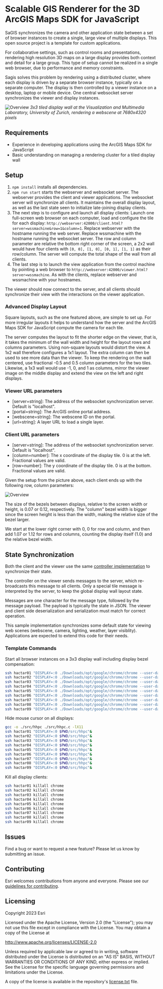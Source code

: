 # Scalable GIS Renderer for the 3D ArcGIS Maps SDK for JavaScript

SaGIS synchronizes the camera and other application state between a set of browser instances to create a single, large view of multiple displays. This open source project is a template for custom applications.

For collaborative settings, such as control rooms and presentations, rendering high resolution 3D maps on a large display provides both context and detail for a large group. This type of setup cannot be realized in a single web browser, due to performance and memory constraints.

Sagis solves this problem by rendering using a distributed cluster, where each display is driven by a separate browser instance, typically on a separate computer. The display is then controlled by a viewer instance on a desktop, laptop or mobile device. One central websocket server synchronizes the viewer and display instances.

![Overview](doc/architecture.jpg)
_3x3 tiled display wall at the Visualization and Multimedia Laboratory, University of Zurich, rendering a webscene at 7680x4320 pixels_

## Requirements

- Experience in developing applications using the ArcGIS Maps SDK for JavaScript
- Basic understanding on managing a rendering cluster for a tiled display wall

## Setup

1. `npm install` installs all dependencies.
2. `npm run start` starts the webserver and websocket server. The webserver provides the client and viewer applications. The websocket server will synchronize all clients. It maintains the overall display layout, as well as the last state seen to initialize late-joining display clients.
3. The next step is to configure and launch all display clients: Launch one full-screen web browser on each computer, load and configure the tile for each display: `http://webserver:42000/client.html?server=wssmachine&row=1&column=1`. Replace webserver with the hostname running the web server. Replace wssmachine with the hostname running the websocket server. The row and column parameter are relative the bottom right corner of the screen, a 2x2 wall would have four clients with `[0, 0], [1, 0], [0, 1], [1, 1]` as their row/column. The server will compute the total shape of the wall from all clients.
4. The last step is to launch the view application from the control machine by pointing a web browser to `http://webserver:42000/viewer.html?server=wssmachine`. As with the clients, replace webserver and wssmachine with your hostnames.

The viewer should now connect to the server, and all clients should synchronize their view with the interactions on the viewer application.

### Advanced Display Layout

Square layouts, such as the one featured above, are simple to set up. For more irregular layouts it helps to understand how the server and the ArcGIS Maps SDK for JavaScript compute the camera for each tile.

The server computes the layout to fit the shorter edge on the viewer, that is, it takes the minimum of the wall width and height for the layout rows and columns parameters. Using non-square layouts would distort the view. A 1x2 wall therefore configures a 1x1 layout. The extra column can then be used to see more data than the viewer. To keep the rendering on the wall centered, use fractional -0.5 and 0.5 column parameters for the two tiles. Likewise, a 1x3 wall would use -1, 0, and 1 as columns, mirror the viewer image on the middle display and extend the view on the left and right displays.

### Viewer URL parameters

- [server=string]: The address of the websocket synchronization server. Default is "localhost".
- [portal=string]: The ArcGIS online portal address.
- [webscene=string]: The webscene ID on the portal.
- [url=string]: A layer URL to load a single layer.

### Client URL parameters

- [server=string]: The address of the websocket synchronization server. Default is "localhost".
- [column=number]: The x coordinate of the display tile. 0 is at the left. Fractional values are valid.
- [row=number]: The y coordinate of the display tile. 0 is at the bottom. Fractional values are valid.

Given the setup from the picture above, each client ends up with the following row, column parameters:

![Overview](doc/layout.png)

The size of the bezels between displays, relative to the screen width or height, is 0.07 or 0.12, respectively. The "column" bezel width is bigger since the screen height is less than the width, making the relative size of the bezel larger.

We start at the lower right corner with 0, 0 for row and column, and then add 1.07 or 1.12 for rows and columns, counting the display itself (1.0) and the relative bezel width.

## State Synchronization

Both the client and the viewer use the same [controller implementation](src/Controller.ts) to synchronize their state.

The controller on the viewer sends messages to the server, which re-broadcasts this message to all clients. Only a special tile message is interpreted by the server, to keep the global display wall layout state.

Messages are one character for the message type, followed by the message payload. The payload is typically the state in JSON. The viewer and client side deserialization and serialization must match for correct operation.

This sample implementation synchronizes some default state for viewing web scenes (webscene, camera, lighting, weather, layer visiblity). Applications are expected to extend this code for their needs.

### Template Commands

Start all browser instances on a 3x3 display wall including display bezel compensation:

```bash
ssh hactar01 "DISPLAY=:0 ./Downloads/opt/google/chrome/chrome --user-data-dir=/tmp 'https://hactar10.ifi.uzh.ch:42000/client.html?row=2.24&column=0&server=hactar10' --ignore-certificate-errors --kiosk --start-fullscreen --window-size=2560,1440" &
ssh hactar02 "DISPLAY=:0 ./Downloads/opt/google/chrome/chrome --user-data-dir=/tmp 'https://hactar10.ifi.uzh.ch:42000/client.html?row=1.12&column=0&server=hactar10' --ignore-certificate-errors --kiosk --start-fullscreen --window-size=2560,1440" &
ssh hactar03 "DISPLAY=:0 ./Downloads/opt/google/chrome/chrome --user-data-dir=/tmp 'https://hactar10.ifi.uzh.ch:42000/client.html?row=0&column=0&server=hactar10' --ignore-certificate-errors --kiosk --start-fullscreen --window-size=2560,1440" &
ssh hactar04 "DISPLAY=:0 ./Downloads/opt/google/chrome/chrome --user-data-dir=/tmp 'https://hactar10.ifi.uzh.ch:42000/client.html?row=2.24&column=1.07&server=hactar10' --ignore-certificate-errors --kiosk --start-fullscreen --window-size=2560,1440" &
ssh hactar05 "DISPLAY=:0 ./Downloads/opt/google/chrome/chrome --user-data-dir=/tmp 'https://hactar10.ifi.uzh.ch:42000/client.html?row=1.12&column=1.07&server=hactar10' --ignore-certificate-errors --kiosk --start-fullscreen --window-size=2560,1440" &
ssh hactar06 "DISPLAY=:0 ./Downloads/opt/google/chrome/chrome --user-data-dir=/tmp 'https://hactar10.ifi.uzh.ch:42000/client.html?row=0&column=1.07&server=hactar10' --ignore-certificate-errors --kiosk --start-fullscreen --window-size=2560,1440" &
ssh hactar07 "DISPLAY=:0 ./Downloads/opt/google/chrome/chrome --user-data-dir=/tmp 'https://hactar10.ifi.uzh.ch:42000/client.html?row=2.24&column=2.14&server=hactar10' --ignore-certificate-errors --kiosk --start-fullscreen --window-size=2560,1440" &
ssh hactar08 "DISPLAY=:0 ./Downloads/opt/google/chrome/chrome --user-data-dir=/tmp 'https://hactar10.ifi.uzh.ch:42000/client.html?row=1.12&column=2.14&server=hactar10' --ignore-certificate-errors --kiosk --start-fullscreen --window-size=2560,1440" &
ssh hactar09 "DISPLAY=:0 ./Downloads/opt/google/chrome/chrome --user-data-dir=/tmp 'https://hactar10.ifi.uzh.ch:42000/client.html?row=0&column=2.14&server=hactar10' --ignore-certificate-errors --kiosk --start-fullscreen --window-size=2560,1440" &
```

Hide mouse cursor on all displays:

```bash
gcc -o ./src/hhpc ./src/hhpc.c -lX11
ssh hactar01 "DISPLAY=:0 $PWD/src/hhpc"&
ssh hactar02 "DISPLAY=:0 $PWD/src/hhpc"&
ssh hactar03 "DISPLAY=:0 $PWD/src/hhpc"&
ssh hactar04 "DISPLAY=:0 $PWD/src/hhpc"&
ssh hactar05 "DISPLAY=:0 $PWD/src/hhpc"&
ssh hactar06 "DISPLAY=:0 $PWD/src/hhpc"&
ssh hactar07 "DISPLAY=:0 $PWD/src/hhpc"&
ssh hactar08 "DISPLAY=:0 $PWD/src/hhpc"&
ssh hactar09 "DISPLAY=:0 $PWD/src/hhpc"&
```

Kill all display clients:

```bash
ssh hactar01 killall chrome
ssh hactar02 killall chrome
ssh hactar03 killall chrome
ssh hactar04 killall chrome
ssh hactar05 killall chrome
ssh hactar06 killall chrome
ssh hactar07 killall chrome
ssh hactar08 killall chrome
ssh hactar09 killall chrome
```

## Issues

Find a bug or want to request a new feature? Please let us know by submitting an issue.

## Contributing

Esri welcomes contributions from anyone and everyone. Please see our [guidelines for contributing](https://github.com/esri/contributing).

## Licensing

Copyright 2023 Esri

Licensed under the Apache License, Version 2.0 (the "License");
you may not use this file except in compliance with the License.
You may obtain a copy of the License at

<http://www.apache.org/licenses/LICENSE-2.0>

Unless required by applicable law or agreed to in writing, software
distributed under the License is distributed on an "AS IS" BASIS,
WITHOUT WARRANTIES OR CONDITIONS OF ANY KIND, either express or implied.
See the License for the specific language governing permissions and
limitations under the License.

A copy of the license is available in the repository's [license.txt](https://github-admin.esri.com/doc/LICENSE.txt) file.
